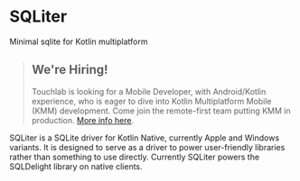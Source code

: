 # SQLiter

Minimal sqlite for Kotlin multiplatform

> ## **We're Hiring!**
>
> Touchlab is looking for a Mobile Developer, with Android/Kotlin experience, who is eager to dive into Kotlin Multiplatform Mobile (KMM) development. Come join the remote-first team putting KMM in production. [More info here](https://go.touchlab.co/careers-gh).

SQLiter is a SQLite driver for Kotlin Native, currently Apple and Windows variants. It is designed to serve as a driver
to power user-friendly libraries rather than something to use directly. Currently SQLiter powers the SQLDelight library
on native clients.


